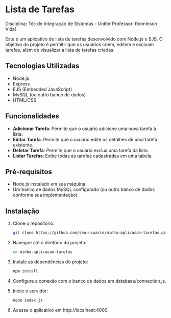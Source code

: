 # Lista de Tarefas
Disciplina: Téc de Integração de Sistemas - Unifor
Professor: Ronninson Vidal

Este é um aplicativo de lista de tarefas desenvolvido com Node.js e EJS. O objetivo do projeto é permitir que os usuários criem, editem e excluam tarefas, além de visualizar a lista de tarefas criadas.

## Tecnologias Utilizadas

- Node.js
- Express
- EJS (Embedded JavaScript)
- MySQL (ou outro banco de dados)
- HTML/CSS

## Funcionalidades

- **Adicionar Tarefa**: Permite que o usuário adicione uma nova tarefa à lista.
- **Editar Tarefa**: Permite que o usuário edite os detalhes de uma tarefa existente.
- **Deletar Tarefa**: Permite que o usuário exclua uma tarefa da lista.
- **Listar Tarefas**: Exibe todas as tarefas cadastradas em uma tabela.

## Pré-requisitos

- Node.js instalado em sua máquina.
- Um banco de dados MySQL configurado (ou outro banco de dados conforme sua implementação).

## Instalação

1. Clone o repositório:

   ```bash
   git clone https://github.com/seu-usuario/minha-aplicacao-tarefas.git
   
2. Navegue até o diretório do projeto:

   ```bash
   cd minha-aplicacao-tarefas

3. Instale as dependências do projeto:

   ```bash
   npm install

4. Configure a conexão com o banco de dados em database/connection.js.

5. Inicie o servidor:
   ```bash
   node index.js

7. Acesse o aplicativo em http://localhost:4000.


   
